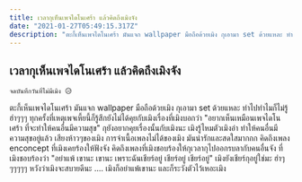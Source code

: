 ```yaml
---
title: เวลากุเห็นเพจไดโนเศร้า แล้วคิดถึงเมิงจัง
date: "2021-01-27T05:49:15.317Z"
description: "ตะกี้เห็นเพจไดโนเศร้า มันแจก wallpaper มือถือด้วยเมิง กุเอามา set ด้วยแหละ ทำไปทำไมก็ไม่รู้ ฮ่าๆๆๆ ทุกครั้งที่เหตุเพจเหี้ยนี้ก็รู้สึกยังไม่ได้คุยกับเมิงเรื่องที่เมิงบอกว่า อยากเห็นเหมือนเพจไดโนเศร้า ที่จะทำให้คนอื่นมีความสุข "
---
```


## เวลากุเห็นเพจไดโนเศร้า แล้วคิดถึงเมิงจัง

```
จดบันทึกวันที่ไม่มีเมิง 😥
```

ตะกี้เห็นเพจไดโนเศร้า มันแจก wallpaper มือถือด้วยเมิง กุเอามา set ด้วยแหละ ทำไปทำไมก็ไม่รู้ ฮ่าๆๆๆ ทุกครั้งที่เหตุเพจเหี้ยนี้ก็รู้สึกยังไม่ได้คุยกับเมิงเรื่องที่เมิงบอกว่า "อยากเห็นเหมือนเพจไดโนเศร้า ที่จะทำให้คนอื่นมีความสุข" กุยังอยากคุยเรื่องนั้นกับเมิงนะ เมิงรู้ไหมตัวเมิงอ่า ทำให้คนอื่นมีความสุขอยู่แล้ว เสียงห้าวๆของเมิง การจำเนื้อเพลงไม่ได้ของเมิง มันน่ารักและสดใสมากกก คิดถึงเพลง enconcept ที่เมิงเคยร้องให้ฟังจัง คิดถึงเพลงที่เมิงชอบร้องให้กุเวลากุไปออกรบลากับคนอื่นจัง ที่เมิงชอบร้องว่า "อย่าแพ้ เขานะ เขานะ เพราะฉันเชียร์อยู่ เชียร์อยู่ เชียร์อยู่" เมิงยังเชียร์กุอยู่ใช่มะ ฮ่าๆๆๆๆๆๆ หวังว่าเมิงจะสบายดีนะ .... เมิงก็อย่าแพ้เขานะ และก็ระวังตัวไว้เหอะเมิง 